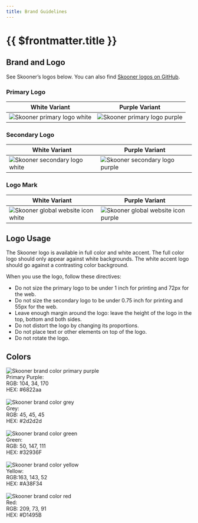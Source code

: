 ```yaml
---
title: Brand Guidelines
---
```




# {{ $frontmatter.title }}

## Brand and Logo

See Skooner’s logos below. You can also find [Skooner logos on GitHub](https://github.com/skooner-k8s/skooner/tree/master/logo).

### Primary Logo
|White Variant|Purple Variant|
|---|---|
|<img :src="$withBase('/images/skooner-vertical-white.png')" alt="Skooner primary logo white" class="img-with-border"/>|<img :src="$withBase('/images/skooner-vertical-purple.png')" alt="Skooner primary logo purple" class="img-with-border"/>|


### Secondary Logo
|White Variant|Purple Variant|
|---|---|
|<img :src="$withBase('/images/skooner-horizontal-white.png')" alt="Skooner secondary logo white" class="img-with-border"/>|<img :src="$withBase('/images/skooner-horizontal-purple.png')" alt="Skooner secondary logo purple" class="img-with-border"/>|

### Logo Mark
|White Variant|Purple Variant|
|---|---|
|<img :src="$withBase('/images/k8dash-logo-mark-white.png')" alt="Skooner global website icon white" class="img-with-border"/>|<img :src="$withBase('/images/k8dash-logo-mark-purple.png')" alt="Skooner global website icon purple" class="img-with-border"/>|

## Logo Usage
The Skooner logo is available in full color and white accent. The full color logo should only appear against white backgrounds. The white accent logo should go against a contrasting color background.<br>

When you use the logo, follow these directives:
* Do not size the primary logo to be under 1 inch for printing and 72px for the web.
* Do not size the secondary logo to be under 0.75 inch for printing and 55px for the web.
* Leave enough margin around the logo: leave the height of the logo in the top, bottom and both sides.
* Do not distort the logo by changing its proportions.
* Do not place text or other elements on top of the logo.
* Do not rotate the logo.
## Colors
<img :src="$withBase('/images/purple.png')" alt="Skooner brand color primary purple" class="img-with-border"/><br>
Primary Purple:<br>
RGB: 104, 34, 170<br>
HEX: #6822aa<br><br>
<img :src="$withBase('/images/black.png')" alt="Skooner brand color grey" class="img-with-border"/><br>
Grey:<br>
RGB: 45, 45, 45<br>
HEX: #2d2d2d<br><br>
<img :src="$withBase('/images/green.png')" alt="Skooner brand color green" class="img-with-border"/><br>
Green:<br>
RGB: 50, 147, 111<br>
HEX: #32936F<br><br>
<img :src="$withBase('/images/gold.png')" alt="Skooner brand color yellow" class="img-with-border"/><br>
Yellow:<br>
RGB:163, 143, 52<br>
HEX: #A38F34<br><br>
<img :src="$withBase('/images/red.png')" alt="Skooner brand color red" class="img-with-border"/><br>
Red:<br>
RGB: 209, 73, 91<br>
HEX: #D1495B
